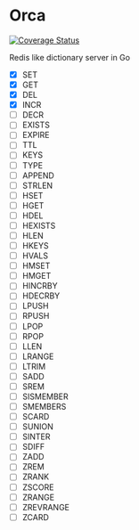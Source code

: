 # Orca
[![Coverage Status](https://coveralls.io/repos/github/0rcastra/Orca/badge.svg?branch=main)](https://coveralls.io/github/0rcastra/Orca?branch=main)

Redis like dictionary server in Go
- [x] SET
- [x] GET
- [x] DEL
- [x] INCR
- [ ] DECR
- [ ] EXISTS
- [ ] EXPIRE
- [ ] TTL
- [ ] KEYS
- [ ] TYPE
- [ ] APPEND
- [ ] STRLEN
- [ ] HSET
- [ ] HGET
- [ ] HDEL
- [ ] HEXISTS
- [ ] HLEN
- [ ] HKEYS
- [ ] HVALS
- [ ] HMSET
- [ ] HMGET
- [ ] HINCRBY
- [ ] HDECRBY
- [ ] LPUSH
- [ ] RPUSH
- [ ] LPOP
- [ ] RPOP
- [ ] LLEN
- [ ] LRANGE
- [ ] LTRIM
- [ ] SADD
- [ ] SREM
- [ ] SISMEMBER
- [ ] SMEMBERS
- [ ] SCARD
- [ ] SUNION
- [ ] SINTER
- [ ] SDIFF
- [ ] ZADD
- [ ] ZREM
- [ ] ZRANK
- [ ] ZSCORE
- [ ] ZRANGE
- [ ] ZREVRANGE
- [ ] ZCARD
